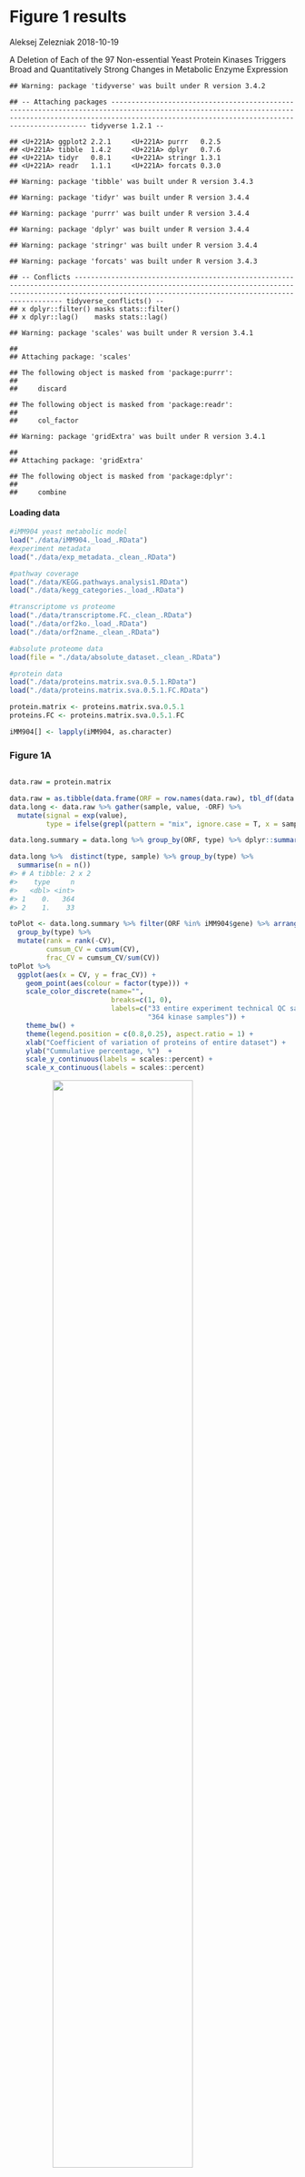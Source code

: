Figure 1 results
================
Aleksej Zelezniak
2018-10-19

A Deletion of Each of the 97 Non-essential Yeast Protein Kinases Triggers Broad and Quantitatively Strong Changes in Metabolic Enzyme Expression

    ## Warning: package 'tidyverse' was built under R version 3.4.2

    ## -- Attaching packages ------------------------------------------------------------------------------------------------------------------------------------------------------------------------------------------------------------ tidyverse 1.2.1 --

    ## <U+221A> ggplot2 2.2.1     <U+221A> purrr   0.2.5
    ## <U+221A> tibble  1.4.2     <U+221A> dplyr   0.7.6
    ## <U+221A> tidyr   0.8.1     <U+221A> stringr 1.3.1
    ## <U+221A> readr   1.1.1     <U+221A> forcats 0.3.0

    ## Warning: package 'tibble' was built under R version 3.4.3

    ## Warning: package 'tidyr' was built under R version 3.4.4

    ## Warning: package 'purrr' was built under R version 3.4.4

    ## Warning: package 'dplyr' was built under R version 3.4.4

    ## Warning: package 'stringr' was built under R version 3.4.4

    ## Warning: package 'forcats' was built under R version 3.4.3

    ## -- Conflicts --------------------------------------------------------------------------------------------------------------------------------------------------------------------------------------------------------------- tidyverse_conflicts() --
    ## x dplyr::filter() masks stats::filter()
    ## x dplyr::lag()    masks stats::lag()

    ## Warning: package 'scales' was built under R version 3.4.1

    ## 
    ## Attaching package: 'scales'

    ## The following object is masked from 'package:purrr':
    ## 
    ##     discard

    ## The following object is masked from 'package:readr':
    ## 
    ##     col_factor

    ## Warning: package 'gridExtra' was built under R version 3.4.1

    ## 
    ## Attaching package: 'gridExtra'

    ## The following object is masked from 'package:dplyr':
    ## 
    ##     combine

#### Loading data

``` r
#iMM904 yeast metabolic model
load("./data/iMM904._load_.RData")
#experiment metadata
load("./data/exp_metadata._clean_.RData")

#pathway coverage
load("./data/KEGG.pathways.analysis1.RData")
load("./data/kegg_categories._load_.RData")

#transcriptome vs proteome
load("./data/transcriptome.FC._clean_.RData")
load("./data/orf2ko._load_.RData")
load("./data/orf2name._clean_.RData")

#absolute proteome data
load(file = "./data/absolute_dataset._clean_.RData")

#protein data
load("./data/proteins.matrix.sva.0.5.1.RData")
load("./data/proteins.matrix.sva.0.5.1.FC.RData")

protein.matrix <- proteins.matrix.sva.0.5.1
proteins.FC <- proteins.matrix.sva.0.5.1.FC

iMM904[] <- lapply(iMM904, as.character)
```

### Figure 1A

``` r

data.raw = protein.matrix

data.raw = as.tibble(data.frame(ORF = row.names(data.raw), tbl_df(data.raw), stringsAsFactors = F))
data.long <- data.raw %>% gather(sample, value, -ORF) %>%
  mutate(signal = exp(value),
         type = ifelse(grepl(pattern = "mix", ignore.case = T, x = sample), 1, 0))

data.long.summary = data.long %>% group_by(ORF, type) %>% dplyr::summarise(CV = sd(signal, na.rm=T)/mean(signal, na.rm=T))

data.long %>%  distinct(type, sample) %>% group_by(type) %>%
  summarise(n = n())
#> # A tibble: 2 x 2
#>    type     n
#>   <dbl> <int>
#> 1    0.   364
#> 2    1.    33

toPlot <- data.long.summary %>% filter(ORF %in% iMM904$gene) %>% arrange(type, CV) %>% 
  group_by(type) %>% 
  mutate(rank = rank(-CV),
         cumsum_CV = cumsum(CV),
         frac_CV = cumsum_CV/sum(CV))
toPlot %>%  
  ggplot(aes(x = CV, y = frac_CV)) +
    geom_point(aes(colour = factor(type))) +
    scale_color_discrete(name="",
                         breaks=c(1, 0),
                         labels=c("33 entire experiment technical QC samples", 
                                  "364 kinase samples")) +
    theme_bw() +
    theme(legend.position = c(0.8,0.25), aspect.ratio = 1) +
    xlab("Coefficient of variation of proteins of entire dataset") +
    ylab("Cummulative percentage, %")  +
    scale_y_continuous(labels = scales::percent) +
    scale_x_continuous(labels = scales::percent)
```

<img src="Figure1_files/figure-markdown_github/technicalCV-1.png" width="70%" style="display: block; margin: auto;" />

### Figure 1C

``` r



KEGG.pathways.stats <- KEGG.pathways %>%
  group_by(pathway) %>% 
  summarize(EC.coverage  = length(unique(EC.number[is.inData == 1]))/length(unique(EC.number)),
            ORF.coverage = length(unique(ORF[is.inData == 1]))/length(unique(ORF)),
            EC.active  = length(unique(EC.number[is.Coupled == 1 ]))/length(unique(EC.number)),
            ORF.active = length(unique(ORF[is.Coupled == 1 ]))/length(unique(ORF)),
            EC.active.inData  = length(unique(EC.number[is.Coupled == 1 & is.inData == 1 ]))/length(unique(EC.number[is.Coupled == 1])))


KEGG.pathways.stats = left_join(KEGG.pathways.stats, kegg_categories, by="pathway")

selected = c("Amino acid metabolism",                       
             "Carbohydrate metabolism",                                          
             "Energy metabolism",                                      
             "Glycan biosynthesis and metabolism",                                    
             "Metabolism of cofactors and vitamins",       
             "Metabolism of other amino acids",                
             "Nucleotide metabolism",                                                         
             "Metabolism of terpenoids and polyketides",
             "Biosynthesis of other secondary metabolites",
             "Lipid metabolism")

#KEGG.pathways.f <- KEGG.pathways %>% filter(B %in% selected)

KEGG.pathways.stats.f  <- KEGG.pathways.stats %>% filter(B %in% selected)

KEGG.pathways.stats.f.long = KEGG.pathways.stats.f %>% 
  gather(stats, coverage, -pathway, -A, -B, -C)


toPlot = KEGG.pathways.stats.f.long %>% 
  filter(stats %in% c( "EC.active.inData", "EC.coverage")) %>%
  group_by(B, stats) %>%
  summarise(avg = mean(coverage, na.rm=T)) %>%
  ungroup() %>%
  arrange(avg)

arrange_vector = unique(as.character((toPlot %>% arrange(avg))$B))

toPlot <- toPlot %>% mutate(B =  fct_relevel(B, levels = arrange_vector))
toPlot <- toPlot %>% mutate(stats = fct_relevel(stats, rev(c("EC.active.inData", "EC.coverage"))))


ggplot(toPlot, aes(x=B, y=avg, fill=stats)) +
  geom_bar(stat="identity", position = "dodge") +
  scale_y_continuous(breaks = seq(0,1,0.2),labels = percent_format(), limits = c(0,1)) +
  xlab("") +
  ylab("Average coverage by metabolism part") +
  coord_flip() +
  scale_fill_grey(start = 0.8, 
                  end = 0.2,
                  name = "",
                  breaks = c("EC.active.inData", "EC.coverage"),
                  labels = c( "Active reactions", "All reactions")) +
  theme_bw() +
  theme(legend.position = c(.66, 0.15)) 
```

<img src="Figure1_files/figure-markdown_github/kegg_coverages-1.png" width="70%" style="display: block; margin: auto;" /> \#\#\#Figure 1B

``` r
coverage_thr <- 0.1 # pathway considered present if at least 10% covered

toPlot <- KEGG.pathways.stats.f %>% 
  dplyr::select(A, EC.coverage, EC.active.inData) %>%
  gather(stats, coverage, -A) %>%
  group_by(stats) %>%
  summarise(MEAN_coverage = mean(coverage, na.rm = T))

toPlot$stats = factor(toPlot$stats, levels = c("EC.active.inData", "EC.coverage"))

toPlot2 <- KEGG.pathways.stats.f %>% 
  group_by(A) %>%
  summarise(pathways_coverage = sum(EC.coverage > coverage_thr, na.rm = T)/length(EC.coverage))

toPlot <- bind_rows(toPlot, rename(toPlot2, stats = A, MEAN_coverage = pathways_coverage))
toPlot <- toPlot %>% mutate(non_coverered = 1 - MEAN_coverage)
toPlot <- reshape2::melt(toPlot, id.vars = c("stats"))
toPlot <- toPlot %>% mutate( stats = fct_relevel(stats, levels = as.character((toPlot %>% filter(variable  == "MEAN_coverage") %>% 
                                                                arrange(value) %>% dplyr::select(stats))[,1])))

ggplot(toPlot, aes(x=stats, y=value, fill = variable)) +
  geom_bar(width = 1, stat = "identity") +
  coord_polar(theta = "y", start = pi/2 ) +
  scale_y_continuous(breaks = seq(0,1,0.25),labels = percent_format(), limits = c(0,1)) +
  theme_bw() +
  theme(legend.justification=c(1,0), 
        legend.position="none",
        legend.key.size =  unit(0.25, "cm"))+
  xlab("") +
  ylab("")
```

<img src="Figure1_files/figure-markdown_github/pack_man-1.png" width="70%" style="display: block; margin: auto;" />

### Figure 1D

``` r


rowFolds = function(data, groups, reference) {
  
  ref_ind = which(groups == reference)
  
  if (length(ref_ind) == 0 ) {
    stop(paste("No such reference:", reference))
  }
  
  stopifnot(length(unique(groups)) >=2)  
    
  tmp_mat=data.frame(zero = rep(0,nrow(data)))
  ref_row = rowMeans(data[,ref_ind],na.rm=T)
  
  for (i in levels(groups)) {
    if (i == reference) {
      next
    }
    
    condition_index = which(groups == i)
    ret=c()
    if (length(condition_index) == 1 ){
      ret = data[,condition_index]/ref_row
    } else {
      ret = rowMeans(data[,condition_index],na.rm=T)/ref_row  
    }
    tmp_mat = cbind(tmp_mat,ret)  
  }
  tmp_mat$zero = NULL
  colnames(tmp_mat) = levels(groups)[levels(groups) != reference]
  
  return(tmp_mat)  
}


getFC_thr = function(proteins.matrix, pval_thr = 0.01) {
    
   
  #checking WT samples to define FC
  exp_metadata$aquisition_date.str = as.POSIXct(strftime(exp_metadata$aquisition_date, format="%Y-%m-%d %H:%M:%S"))
  cl = cluster::pam(exp_metadata$aquisition_date.str, 7)
  exp_metadata$batch_kmeans = cl$clustering
  
  pheno_wt = as.data.frame(exp_metadata[match(colnames(proteins.matrix), exp_metadata$sample_name),])
  pheno_wt = pheno_wt[pheno_wt$type == "Standard Mix",]
  pheno_wt = pheno_wt[pheno_wt$batch_kmeans %in% names(table(pheno_wt$batch_kmeans))[table(pheno_wt$batch_kmeans)  >= 3],]
  
 
  proteins.matrix.WT = proteins.matrix[,match(pheno_wt$sample_name, colnames(proteins.matrix))]

  pheno_wt$factor = factor(paste(pheno_wt$ORF, pheno_wt$batch_kmeans, sep="."))
  
  X = model.matrix(~factor + 0, data=pheno_wt)
  colnames(X) = levels(pheno_wt$factor)
  
  tbl.tmp = table(pheno_wt$factor)
  reference = names(tbl.tmp)[tbl.tmp == max(tbl.tmp)][1]
  
  matrix = proteins.matrix.WT

  lm.fit_model = limma::lmFit(matrix, X)
  ph = unique(as.character(pheno_wt$factor))
  contrasts = paste0( ph[ph !=reference] ,"-", reference)  
  
  mc = limma::makeContrasts(contrasts=contrasts, levels=X)    
  c.fit = limma::contrasts.fit(lm.fit_model, mc)
  eb = limma::eBayes(c.fit)
  
  folds = rowFolds(data=exp(matrix), groups=pheno_wt$factor, reference=reference)
  folds = log(folds, 2)
  
  folds_tmp = reshape2::melt(eb$coefficients, id.vars="row.names")
  pvals_tmp = reshape2::melt(eb$p.value, id.vars="row.names")
  
  names(folds_tmp) = c("ORF", "contrasts", "logFC")
  names(pvals_tmp) = c("ORF", "contrasts", "p.value")
  
  folds_tmp$contrasts = factor(folds_tmp$contrasts)
  pvals_tmp$contrasts = factor(pvals_tmp$contrasts)
  
  proteins.FC = merge(folds_tmp, pvals_tmp, all=T,
                      by=c("ORF", "contrasts"))
  
  
  ##multiple testing correction
  proteins.FC$p.value_BH = p.adjust(proteins.FC$p.value, method="BH")
  proteins.FC$p.value_bonferroni = p.adjust(proteins.FC$p.value, method="bonferroni")
  
  proteins.FC$KO = sub(x = proteins.FC$contrasts, pattern=paste("(.*?)-", reference, sep=""), replacement="\\1")
  proteins.FC$reference = reference
  
  proteins.FC_MIX <<- proteins.FC
  data = abs(proteins.FC$logFC[proteins.FC$p.value_BH < pval_thr])
  fc_thr = median(data)

  return(abs(fc_thr))
}



reference = unique(as.character(proteins.FC$reference))
proteins.FC.f <- proteins.FC %>% 
  filter(KO %in% unique(exp_metadata$ORF[exp_metadata$type == "Kinase"])) %>%
  mutate(isiMM904 = ORF %in% unique(as.character(iMM904$gene)))

pval_thr = 0.01

FC_thr = getFC_thr(proteins.matrix=protein.matrix, pval_thr=pval_thr)


p.volcano <- proteins.FC.f %>% 
  filter(isiMM904 == T) %>%
  mutate(sign = ifelse(abs(logFC) >= FC_thr & p.value_BH < pval_thr, 1,0)) %>%
  ggplot(aes(y=-log10(p.value_BH), x=logFC)) +
  geom_point(aes(color = sign), alpha=0.5) + 
  xlim(c(-4,4)) +
  geom_hline(yintercept = -log(pval_thr,10),linetype=3) +
  geom_vline(xintercept = c(FC_thr,-FC_thr),linetype=3) +
  xlab("Protein expression change in mutant, log2(fold-change)") +
  theme_bw() +
  theme(axis.line = element_line(colour = "black"),
        panel.grid.major = element_blank(),
        panel.grid.minor = element_blank(),
        panel.background = element_blank(),
        aspect.ratio = 1,
        legend.position = "none")

p.inset <- proteins.FC.f %>% 
  filter(isiMM904 == T) %>%
  ggplot( aes(x=logFC)) +
  geom_histogram(colour = "white", fill = "black", binwidth = 0.25) +
  xlab(paste("Log2(fold-change)")) +
  xlim(c(-2,2)) +
  theme_bw() +
  theme(aspect.ratio = 1)

grid.arrange(p.volcano, p.inset, ncol=2)
```

<img src="Figure1_files/figure-markdown_github/volcano-1.png" width="70%" style="display: block; margin: auto;" /> \#\#\#Figure 1F

``` r

proteins.FC.f.stats <- proteins.FC.f %>% 
  group_by(KO) %>%
  filter(abs(logFC) >= FC_thr, p.value_BH < pval_thr) %>% 
  summarize(n_yeast  = sum(isiMM904),
            n_total = n()) %>%
            mutate(n_yeast_fraction = n_yeast/n_total)

proteins.FC.f.stats  %>%
 ggplot(aes(x = n_total, y = n_yeast_fraction)) +
  geom_point() +
  geom_smooth(method = "lm", se = F) +
  ggtitle(with(proteins.FC.f.stats, cor(n_total, n_yeast_fraction))) +
  xlab("Number of proteins changes per mutant") +
  ylab("Fraction of metabolic enzymes affected by kinase") +
  theme_bw() +
  theme(aspect.ratio = 1 - 1/3.14)
```

<img src="Figure1_files/figure-markdown_github/fraction-1.png" width="70%" style="display: block; margin: auto;" />

### Figure 1G

``` r

transcriptome.FC <- transcriptome.FC %>% dplyr::select(c("ORF", "logFC", "p.value", "p.value_BH", "KO.ORF"))
transcriptome.FC <- transcriptome.FC %>% dplyr::rename(KO = KO.ORF)

transcriptome.FC <- transcriptome.FC %>% mutate(isiMM904 = ORF %in% iMM904$gene)
transcriptome.FC.f = transcriptome.FC %>% filter(KO %in% unique(as.character(exp_metadata$ORF[exp_metadata$type == "Kinase"])))


proteins.FC = proteins.matrix.sva.0.5.1.FC 
tr.pr.FC = merge(transcriptome.FC, proteins.FC, by=c("KO", "ORF"), suffixes=c(".tr", ".pr"))

#pval_thr = 0.01

tr.pr.cor.KO = tr.pr.FC %>% group_by(KO, isiMM904) %>% 
  summarise(cor = cor(logFC.tr, logFC.pr, method="pearson"))

tr.pr.cor.KO %>% filter(isiMM904) %>%
ggplot(aes(x = cor)) +
  geom_histogram(colour = "white", fill = "black", binwidth = 0.05) +
  geom_vline(aes(xintercept = median(cor)), col="red", linetype = 2) +
  xlab(expression(paste("Pearson correlation between gene and protein expression changes, ", r))) +
  theme_bw() +
  theme(aspect.ratio = 1)
```

<img src="Figure1_files/figure-markdown_github/tr_vs_pr-1.png" width="70%" style="display: block; margin: auto;" /> \#\#\#Figure 1E

``` r
absolute_dataset <- absolute_dataset %>% mutate(isiMM904 = ORF %in% iMM904$gene)

absolute_dataset.stats <- absolute_dataset %>% 
  group_by(dataset, isiMM904) %>%
    summarize(n = n(), 
              perturbation = sum(abundance)) %>%
  group_by(dataset) %>%
    mutate(total_perturbation = sum(perturbation)) %>%
  group_by(dataset, isiMM904) %>%
    mutate(perturbation_fr = perturbation/total_perturbation)

absolute_dataset.f <- absolute_dataset %>% filter(dataset == "Kulak")


abs_changes <- proteins.FC.f %>% 
  left_join(absolute_dataset.f, by = c("ORF", "isiMM904")) %>%
  mutate(absolute_change = ifelse(p.value_BH < pval_thr, abundance * (2^logFC), abundance),
         percent_change = (absolute_change - abundance)/abundance) %>% 
  group_by(KO) %>%
  summarise(change = (sum(absolute_change, na.rm = T) - sum(abundance, na.rm=T))/sum(abundance, na.rm=T),
            median_change = median(abs(percent_change), na.rm=T),
            mean_change = mean(abs(percent_change), na.rm=T),
            max_change = max(abs(percent_change), na.rm=T))


abs_changes <- abs_changes %>% mutate(label = as.character(exp_metadata$gene[match(KO, exp_metadata$ORF)]))


counts <- proteins.FC.f %>%
            mutate(sign = ifelse(abs(logFC) >= FC_thr & p.value_BH < pval_thr, 1, 0),
                   label = orf2name$gene_name[match(KO, orf2name$ORF)])
counts.stats <- counts %>%
  filter(isiMM904) %>% 
  group_by(label) %>%
  summarize(n = sum(sign)) %>% 
  ungroup() %>% 
  arrange(-n)

counts.stats$label = factor(counts.stats$label, levels = as.character(counts.stats$label))

toPlot <- full_join(counts.stats, abs_changes)
#> Joining, by = "label"
toPlot$change_percent <- toPlot$change*100
toPlot <- toPlot %>% arrange(-n)
toPlot$label = factor(toPlot$label, levels = as.character(toPlot$label))

ggplot(toPlot, aes(x=label, y=n)) + 
  geom_bar(stat="identity", width=.5, color = "lightgrey") +
  geom_line(data=toPlot, aes(x = label, y = change_percent, group=1), colour = "red") +
  geom_text(data=data.frame(), 
            aes(x=toPlot$label[which.max(toPlot$change_percent)], 
                y = toPlot$change_percent[which.max(toPlot$change_percent)], 
                label = round(toPlot$change_percent[which.max(toPlot$change_percent)],3))) +
  geom_text(data=data.frame(), 
            aes(x=toPlot$label[which.min(toPlot$change_percent)], 
                y = toPlot$change_percent[which.min(toPlot$change_percent)], 
                label = round(toPlot$change_percent[which.min(toPlot$change_percent)],3))) +
  ylab("Number of perturbed metabolic enzymes") +
  xlab("Kinase mutant") +
  theme_bw() +
  theme(axis.text.x = element_text(angle = 90, hjust = 1, face = "italic"), aspect.ratio = 5/8)
```

<img src="Figure1_files/figure-markdown_github/absolute perturbations-1.png" width="70%" style="display: block; margin: auto;" />

``` r
sessionInfo()
#> R version 3.4.0 (2017-04-21)
#> Platform: x86_64-apple-darwin15.6.0 (64-bit)
#> Running under: macOS  10.13.5
#> 
#> Matrix products: default
#> BLAS: /Library/Frameworks/R.framework/Versions/3.4/Resources/lib/libRblas.0.dylib
#> LAPACK: /Library/Frameworks/R.framework/Versions/3.4/Resources/lib/libRlapack.dylib
#> 
#> locale:
#> [1] C
#> 
#> attached base packages:
#> [1] stats     graphics  grDevices utils     datasets  methods   base     
#> 
#> other attached packages:
#>  [1] bindrcpp_0.2.2  gridExtra_2.3   scales_0.5.0    forcats_0.3.0  
#>  [5] stringr_1.3.1   dplyr_0.7.6     purrr_0.2.5     readr_1.1.1    
#>  [9] tidyr_0.8.1     tibble_1.4.2    ggplot2_2.2.1   tidyverse_1.2.1
#> 
#> loaded via a namespace (and not attached):
#>  [1] tidyselect_0.2.4 reshape2_1.4.3   haven_1.1.1      lattice_0.20-35 
#>  [5] colorspace_1.3-2 htmltools_0.3.6  yaml_2.2.0       utf8_1.1.3      
#>  [9] rlang_0.2.2      pillar_1.2.1     foreign_0.8-69   glue_1.3.0      
#> [13] modelr_0.1.1     readxl_1.0.0     bindr_0.1.1      plyr_1.8.4      
#> [17] munsell_0.4.3    gtable_0.2.0     cellranger_1.1.0 rvest_0.3.2     
#> [21] codetools_0.2-15 psych_1.8.4      evaluate_0.10.1  labeling_0.3    
#> [25] knitr_1.20       parallel_3.4.0   broom_0.4.4      Rcpp_0.12.18    
#> [29] backports_1.1.2  limma_3.34.9     jsonlite_1.5     mnormt_1.5-5    
#> [33] hms_0.4.1        digest_0.6.15    stringi_1.2.2    grid_3.4.0      
#> [37] rprojroot_1.3-2  cli_1.0.0        tools_3.4.0      magrittr_1.5    
#> [41] lazyeval_0.2.1   cluster_2.0.6    crayon_1.3.4     pkgconfig_2.0.1 
#> [45] xml2_1.2.0       lubridate_1.7.4  assertthat_0.2.0 rmarkdown_1.9   
#> [49] httr_1.3.1       rstudioapi_0.7   R6_2.2.2         nlme_3.1-131.1  
#> [53] compiler_3.4.0
```
